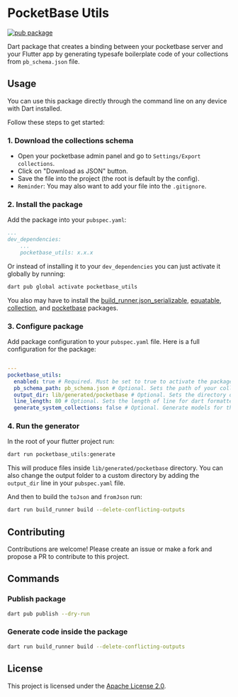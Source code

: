 # PocketBase Utils

[![pub package](https://img.shields.io/pub/v/pocketbase_utils.svg)](https://pub.dev/packages/pocketbase_utils)

Dart package that creates a binding between your pocketbase server and your Flutter app by generating typesafe boilerplate code of your collections from `pb_schema.json` file.

## Usage

You can use this package directly through the command line on any device with Dart installed.

Follow these steps to get started:

### 1. Download the collections schema

- Open your pocketbase admin panel and go to `Settings/Export collections`.
- Click on "Download as JSON" button.
- Save the file into the project (the root is default by the config).
- `Reminder`: You may also want to add your file into the `.gitignore`.

### 2. Install the package

Add the package into your `pubspec.yaml`:

```yaml
...
dev_dependencies:
    ...
    pocketbase_utils: x.x.x
```

Or instead of installing it to your `dev_dependencies` you can just activate it globally by running:

```sh
dart pub global activate pocketbase_utils
```

You also may have to install the [build_runner](https://pub.dev/packages/build_runner),[json_serializable](https://pub.dev/packages/json_serializable), [equatable](https://pub.dev/packages/equatable), [collection](https://pub.dev/packages/collection), and [pocketbase](https://pub.dev/packages/pocketbase) packages.

### 3. Configure package

Add package configuration to your `pubspec.yaml` file. Here is a full configuration for the package:

```yaml

---
pocketbase_utils:
  enabled: true # Required. Must be set to true to activate the package. Default: false
  pb_schema_path: pb_schema.json # Optional. Sets the path of your collection schema file. Default: pb_schema.json
  output_dir: lib/generated/pocketbase # Optional. Sets the directory of generated model files. If the directory doesn't exist — it'll be created. Default: lib/generated/pocketbase
  line_length: 80 # Optional. Sets the length of line for dart formatter of generated code. Default: 80
  generate_system_collections: false # Optional. Generate models for the system level collections like `_mfas`, `_otps`, and `_superusers`. Default: false
```

### 4. Run the generator

In the root of your flutter project run:

```sh
dart run pocketbase_utils:generate
```

This will produce files inside `lib/generated/pocketbase` directory.
You can also change the output folder to a custom directory by adding the `output_dir` line in your `pubspec.yaml` file.

And then to build the `toJson` and `fromJson` run:

```sh
dart run build_runner build --delete-conflicting-outputs
```

## Contributing

Contributions are welcome! Please create an issue or make a fork and propose a PR to contribute to this project.

## Commands

### Publish package

```sh
dart pub publish --dry-run
```

### Generate code inside the package

```sh
dart run build_runner build --delete-conflicting-outputs
```

## License

This project is licensed under the [Apache License 2.0](LICENSE).
